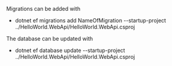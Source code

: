 ﻿Migrations can be added with
* dotnet ef migrations add NameOfMigration --startup-project ../HelloWorld.WebApi/HelloWorld.WebApi.csproj

The database can be updated with
* dotnet ef database update --startup-project ../HelloWorld.WebApi/HelloWorld.WebApi.csproj
